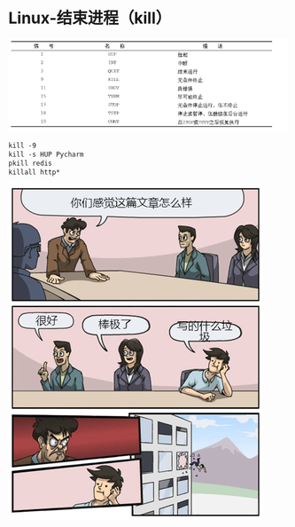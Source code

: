 # Linux-结束进程（kill）

![](https://github.com/zyl-fun/pic/blob/master/%E4%BC%81%E4%B8%9A%E5%BE%AE%E4%BF%A1%E6%88%AA%E5%9B%BE_20200623145512.png?raw=true)

```shell
kill -9
kill -s HUP Pycharm
pkill redis
killall http*
```

![](https://github.com/zyl-fun/pic/blob/master/%E5%BC%80%E4%BC%9A.png?raw=true)

